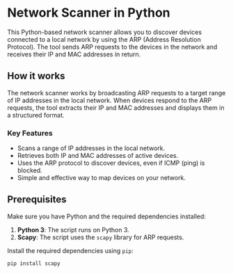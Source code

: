 # Network Scanner in Python

This Python-based network scanner allows you to discover devices connected to a local network by using the ARP (Address Resolution Protocol). The tool sends ARP requests to the devices in the network and receives their IP and MAC addresses in return.

## How it works

The network scanner works by broadcasting ARP requests to a target range of IP addresses in the local network. When devices respond to the ARP requests, the tool extracts their IP and MAC addresses and displays them in a structured format.

### Key Features

- Scans a range of IP addresses in the local network.
- Retrieves both IP and MAC addresses of active devices.
- Uses the ARP protocol to discover devices, even if ICMP (ping) is blocked.
- Simple and effective way to map devices on your network.

## Prerequisites

Make sure you have Python and the required dependencies installed:

1. **Python 3**: The script runs on Python 3.
2. **Scapy**: The script uses the `scapy` library for ARP requests.

Install the required dependencies using `pip`:
```bash
pip install scapy
